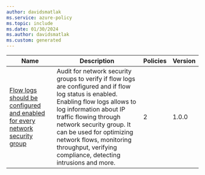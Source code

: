 ```yaml
---
author: davidsmatlak
ms.service: azure-policy
ms.topic: include
ms.date: 01/30/2024
ms.author: davidsmatlak
ms.custom: generated
---
```


|Name |Description |Policies |Version |
|---|---|---|---|
|[Flow logs should be configured and enabled for every network security group](https://github.com/Azure/azure-policy/blob/master/built-in-policies/policySetDefinitions/Network/NetworkSecurityGroupFlowLog_Enabled.json) |Audit for network security groups to verify if flow logs are configured and if flow log status is enabled. Enabling flow logs allows to log information about IP traffic flowing through network security group. It can be used for optimizing network flows, monitoring throughput, verifying compliance, detecting intrusions and more. |2 |1.0.0 |
